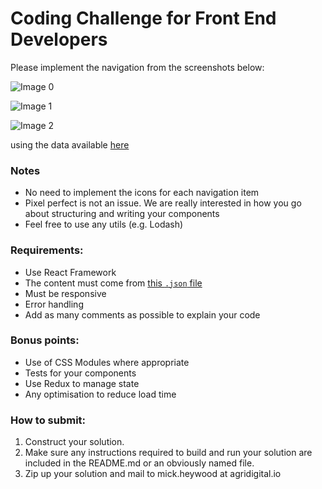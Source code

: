 # Coding Challenge for Front End Developers

Please implement the navigation from the screenshots below:

![Image 0](https://s3-ap-southeast-2.amazonaws.com/content.agridigital.io/content/images/challenge/image00.png)

![Image 1](https://s3-ap-southeast-2.amazonaws.com/content.agridigital.io/content/images/challenge/image01.png)

![Image 2](https://s3-ap-southeast-2.amazonaws.com/content.agridigital.io/content/images/challenge/image02.png)

using the data available [here](https://s3-ap-southeast-2.amazonaws.com/content.agridigital.io/content/data/challenge.json)

### Notes
- No need to implement the icons for each navigation item
- Pixel perfect is not an issue. We are really interested in how you go about structuring and writing your components
- Feel free to use any utils (e.g. Lodash)

### Requirements:
- Use React Framework
- The content must come from [this `.json` file](https://s3-ap-southeast-2.amazonaws.com/content.agridigital.io/content/data/challenge.json)
- Must be responsive
- Error handling
- Add as many comments as possible to explain your code

### Bonus points:
- Use of CSS Modules where appropriate 
- Tests for your components
- Use Redux to manage state
- Any optimisation to reduce load time

### How to submit:
1. Construct your solution.
2. Make sure any instructions required to build and run your solution are included in the README.md or an obviously named file.
3. Zip up your solution and mail to mick.heywood at agridigital.io
